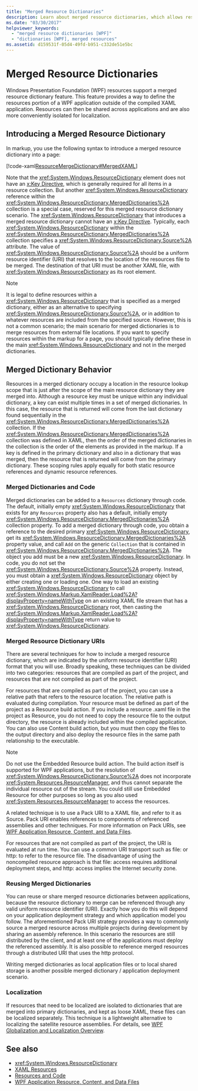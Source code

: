 ```yaml
---
title: "Merged Resource Dictionaries"
description: Learn about merged resource dictionaries, which allows resources to be shared across applications, and which are more conveniently isolated for localization. 
ms.date: "03/30/2017"
helpviewer_keywords: 
  - "merged resource dictionaries [WPF]"
  - "dictionaries [WPF], merged resources"
ms.assetid: d159531f-05d4-49fd-b951-c332de51e5bc
---
```

# Merged Resource Dictionaries

Windows Presentation Foundation (WPF) resources support a merged resource dictionary feature. This feature provides a way to define the resources portion of a WPF application outside of the compiled XAML application. Resources can then be shared across applications and are also more conveniently isolated for localization.  
  
## Introducing a Merged Resource Dictionary  

 In markup, you use the following syntax to introduce a merged resource dictionary into a page:  
  
 [!code-xaml[ResourceMergeDictionary#MergedXAML](~/samples/snippets/csharp/VS_Snippets_Wpf/ResourceMergeDictionary/CS/default.xaml#mergedxaml)]  
  
 Note that the <xref:System.Windows.ResourceDictionary> element does not have an [x:Key Directive](/dotnet/desktop/xaml-services/xkey-directive), which is generally required for all items in a resource collection. But another <xref:System.Windows.ResourceDictionary> reference within the <xref:System.Windows.ResourceDictionary.MergedDictionaries%2A> collection is a special case, reserved for this merged resource dictionary scenario. The <xref:System.Windows.ResourceDictionary> that introduces a merged resource dictionary cannot have an [x:Key Directive](/dotnet/desktop/xaml-services/xkey-directive). Typically, each <xref:System.Windows.ResourceDictionary> within the <xref:System.Windows.ResourceDictionary.MergedDictionaries%2A> collection specifies a <xref:System.Windows.ResourceDictionary.Source%2A> attribute. The value of <xref:System.Windows.ResourceDictionary.Source%2A> should be a uniform resource identifier (URI) that resolves to the location of the resources file to be merged. The destination of that URI must be another XAML file, with <xref:System.Windows.ResourceDictionary> as its root element.  
  
> [!NOTE]
> It is legal to define resources within a <xref:System.Windows.ResourceDictionary> that is specified as a merged dictionary, either as an alternative to specifying <xref:System.Windows.ResourceDictionary.Source%2A>, or in addition to whatever resources are included from the specified source. However, this is not a common scenario; the main scenario for merged dictionaries is to merge resources from external file locations. If you want to specify resources within the markup for a page, you should typically define these in the main <xref:System.Windows.ResourceDictionary> and not in the merged dictionaries.  
  
## Merged Dictionary Behavior  

 Resources in a merged dictionary occupy a location in the resource lookup scope that is just after the scope of the main resource dictionary they are merged into. Although a resource key must be unique within any individual dictionary, a key can exist multiple times in a set of merged dictionaries. In this case, the resource that is returned will come from the last dictionary found sequentially in the <xref:System.Windows.ResourceDictionary.MergedDictionaries%2A> collection. If the <xref:System.Windows.ResourceDictionary.MergedDictionaries%2A> collection was defined in XAML, then the order of the merged dictionaries in the collection is the order of the elements as provided in the markup. If a key is defined in the primary dictionary and also in a dictionary that was merged, then the resource that is returned will come from the primary dictionary. These scoping rules apply equally for both static resource references and dynamic resource references.  
  
### Merged Dictionaries and Code  

 Merged dictionaries can be added to a `Resources` dictionary through code. The default, initially empty <xref:System.Windows.ResourceDictionary> that exists for any `Resources` property also has a default, initially empty <xref:System.Windows.ResourceDictionary.MergedDictionaries%2A> collection property. To add a merged dictionary through code, you obtain a reference to the desired primary <xref:System.Windows.ResourceDictionary>, get its <xref:System.Windows.ResourceDictionary.MergedDictionaries%2A> property value, and call `Add` on the generic `Collection` that is contained in <xref:System.Windows.ResourceDictionary.MergedDictionaries%2A>. The object you add must be a new <xref:System.Windows.ResourceDictionary>. In code, you do not set the <xref:System.Windows.ResourceDictionary.Source%2A> property. Instead, you must obtain a <xref:System.Windows.ResourceDictionary> object by either creating one or loading one. One way to load an existing <xref:System.Windows.ResourceDictionary> to call <xref:System.Windows.Markup.XamlReader.Load%2A?displayProperty=nameWithType> on an existing XAML file stream that has a <xref:System.Windows.ResourceDictionary> root, then casting the <xref:System.Windows.Markup.XamlReader.Load%2A?displayProperty=nameWithType> return value to <xref:System.Windows.ResourceDictionary>.  
  
### Merged Resource Dictionary URIs  

 There are several techniques for how to include a merged resource dictionary, which are indicated by the uniform resource identifier (URI) format that you will use. Broadly speaking, these techniques can be divided into two categories: resources that are compiled as part of the project, and resources that are not compiled as part of the project.  
  
 For resources that are compiled as part of the project, you can use a relative path that refers to the resource location. The relative path is evaluated during compilation. Your resource must be defined as part of the project as a Resource build action. If you include a resource .xaml file in the project as Resource, you do not need to copy the resource file to the output directory, the resource is already included within the compiled application. You can also use Content build action, but you must then copy the files to the output directory and also deploy the resource files in the same path relationship to the executable.  
  
> [!NOTE]
> Do not use the Embedded Resource build action. The build action itself is supported for WPF applications, but the resolution of <xref:System.Windows.ResourceDictionary.Source%2A> does not incorporate <xref:System.Resources.ResourceManager>, and thus cannot separate the individual resource out of the stream. You could still use Embedded Resource for other purposes so long as you also used <xref:System.Resources.ResourceManager> to access the resources.  
  
 A related technique is to use a Pack URI to a XAML file, and refer to it as Source. Pack URI enables references to components of referenced assemblies and other techniques. For more information on Pack URIs, see [WPF Application Resource, Content, and Data Files](../app-development/wpf-application-resource-content-and-data-files.md).  
  
 For resources that are not compiled as part of the project, the URI is evaluated at run time. You can use a common URI transport such as file: or http: to refer to the resource file. The disadvantage of using the noncompiled resource approach is that file: access requires additional deployment steps, and http: access implies the Internet security zone.  
  
### Reusing Merged Dictionaries  

 You can reuse or share merged resource dictionaries between applications, because the resource dictionary to merge can be referenced through any valid uniform resource identifier (URI). Exactly how you do this will depend on your application deployment strategy and which application model you follow. The aforementioned Pack URI strategy provides a way to commonly source a merged resource across multiple projects during development by sharing an assembly reference. In this scenario the resources are still distributed by the client, and at least one of the applications must deploy the referenced assembly. It is also possible to reference merged resources through a distributed URI that uses the http protocol.  
  
 Writing merged dictionaries as local application files or to local shared storage is another possible merged dictionary / application deployment scenario.  
  
### Localization  

 If resources that need to be localized are isolated to dictionaries that are merged into primary dictionaries, and kept as loose XAML, these files can be localized separately. This technique is a lightweight alternative to localizing  the satellite resource assemblies. For details, see [WPF Globalization and Localization Overview](wpf-globalization-and-localization-overview.md).  
  
## See also

- <xref:System.Windows.ResourceDictionary>
- [XAML Resources](/dotnet/desktop-wpf/fundamentals/xaml-resources-define)
- [Resources and Code](resources-and-code.md)
- [WPF Application Resource, Content, and Data Files](../app-development/wpf-application-resource-content-and-data-files.md)
